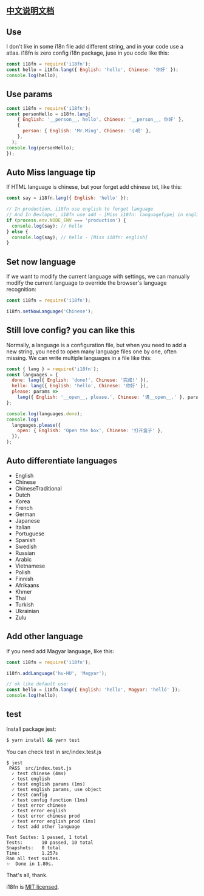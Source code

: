 ## [中文说明文档](./README-CN.md)

## Use

I don't like in some i18n file add different string, and in your code use a atlas.
i18fn is zero config i18n package, juse in you code like this:

```js
const i18fn = require('i18fn');
const hello = i18fn.lang({ English: 'hello', Chinese: '你好' });
console.log(hello);
```

## Use params

```js
const i18fn = require('i18fn');
const personHello = i18fn.lang(
    { English: '__person__, hello', Chinese: '__person__, 你好' },
    {
      person: { English: 'Mr.Ming', Chinese: '小明' },
    },
  );
console.log(personHello);
});
```

## Auto Miss language tip

If HTML language is chinese, but your forget add chinese txt, like this:

```js
const say = i18fn.lang({ English: 'hello' });

// In production, i18fn use english to forget language
// And In Devloper, i18fn use add - [Miss i18fn: languageType] in english
if (process.env.NODE_ENV === 'production') {
  console.log(say); // hello
} else {
  console.log(say); // hello - [Miss i18fn: english]
}
```

## Set now language

If we want to modify the current language with settings, we can manually modify the current language to override the browser's language recognition:

```js
const i18fn = require('i18fn');

i18fn.setNowLanguage('Chinese');
```

## Still love config? you can like this

Normally, a language is a configuration file, but when you need to add a new string, you need to open many language files one by one, often missing. We can write multiple languages in a file like this:

```js
const { lang } = require('i18fn');
const languages = {
  done: lang({ English: 'done!', Chinese: '完成!' }),
  hello: lang({ English: 'hello', Chinese: '你好' }),
  please: params =>
    lang({ English: '__open__, please.', Chinese: '请__open__.' }, params),
};

console.log(languages.done);
console.log(
  languages.please({
    open: { English: 'Open the box', Chinese: '打开盒子' },
  }),
);
```

## Auto differentiate languages

- English
- Chinese
- ChineseTraditional
- Dutch
- Korea
- French
- German
- Japanese
- Italian
- Portuguese
- Spanish
- Swedish
- Russian
- Arabic
- Vietnamese
- Polish
- Finnish
- Afrikaans
- Khmer
- Thai
- Turkish
- Ukrainian
- Zulu

## Add other language

If you need add Magyar language, like this:

```js
const i18fn = require('i18fn');

i18fn.addLanguage('hu-HU', 'Magyar');

// ok like default use:
const hello = i18fn.lang({ English: 'hello', Magyar: 'helló' });
console.log(hello);
```

## test

Install package jest:

```sh
$ yarn install && yarn test
```

You can check test in src/index.test.js

```
$ jest
 PASS  src/index.test.js
  ✓ test chinese (4ms)
  ✓ test english
  ✓ test english params (1ms)
  ✓ test english params, use object
  ✓ test config
  ✓ test config function (1ms)
  ✓ test error chinese
  ✓ test error english
  ✓ test error chinese prod
  ✓ test error english prod (1ms)
  ✓ test add other language

Test Suites: 1 passed, 1 total
Tests:       10 passed, 10 total
Snapshots:   0 total
Time:        1.257s
Ran all test suites.
✨  Done in 1.80s.
```

That's all, thank.

i18fn is [MIT licensed](./LICENSE).
